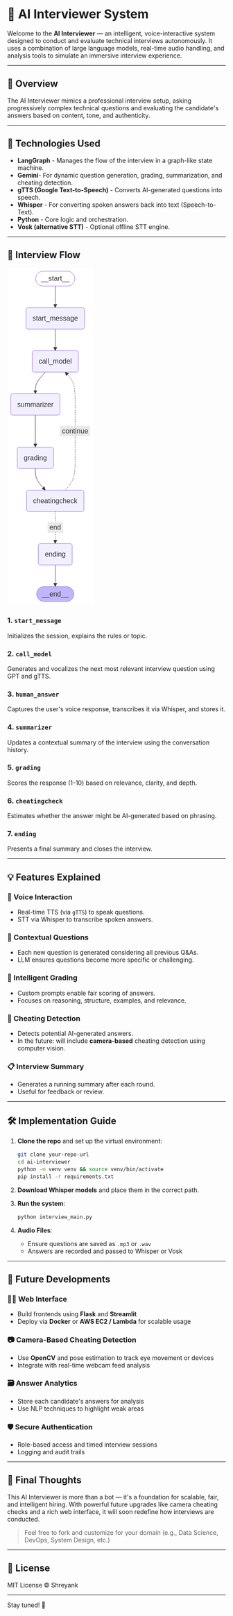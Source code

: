 # 🤖 AI Interviewer System

Welcome to the **AI Interviewer** — an intelligent, voice-interactive system designed to conduct and evaluate technical interviews autonomously. It uses a combination of large language models, real-time audio handling, and analysis tools to simulate an immersive interview experience.

---

## 🧠 Overview

The AI Interviewer mimics a professional interview setup, asking progressively complex technical questions and evaluating the candidate's answers based on content, tone, and authenticity.

---

## 🔧 Technologies Used

- **LangGraph** - Manages the flow of the interview in a graph-like state machine.
- **Gemini**- For dynamic question generation, grading, summarization, and cheating detection.
- **gTTS (Google Text-to-Speech)** - Converts AI-generated questions into speech.
- **Whisper** - For converting spoken answers back into text (Speech-to-Text).
- **Python** - Core logic and orchestration.
- **Vosk (alternative STT)** - Optional offline STT engine.

---

## 🔁 Interview Flow

![AI Interviewer](image.png)

### 1. `start_message`

Initializes the session, explains the rules or topic.

### 2. `call_model`

Generates and vocalizes the next most relevant interview question using GPT and gTTS.

### 3. `human_answer`

Captures the user's voice response, transcribes it via Whisper, and stores it.

### 4. `summarizer`

Updates a contextual summary of the interview using the conversation history.

### 5. `grading`

Scores the response (1-10) based on relevance, clarity, and depth.

### 6. `cheatingcheck`

Estimates whether the answer might be AI-generated based on phrasing.

### 7. `ending`

Presents a final summary and closes the interview.

---

## 💡 Features Explained

### 🎤 Voice Interaction

- Real-time TTS (via `gTTS`) to speak questions.
- STT via Whisper to transcribe spoken answers.

### 🧠 Contextual Questions

- Each new question is generated considering all previous Q&As.
- LLM ensures questions become more specific or challenging.

### 📝 Intelligent Grading

- Custom prompts enable fair scoring of answers.
- Focuses on reasoning, structure, examples, and relevance.

### 🚨 Cheating Detection

- Detects potential AI-generated answers.
- In the future: will include **camera-based** cheating detection using computer vision.

### 📋 Interview Summary

- Generates a running summary after each round.
- Useful for feedback or review.

---

## 🛠️ Implementation Guide

1. **Clone the repo** and set up the virtual environment:

   ```bash
   git clone your-repo-url
   cd ai-interviewer
   python -m venv venv && source venv/bin/activate
   pip install -r requirements.txt
   ```

2. **Download Whisper models** and place them in the correct path.

3. **Run the system**:

   ```bash
   python interview_main.py
   ```

4. **Audio Files**:

   - Ensure questions are saved as `.mp3` or `.wav`
   - Answers are recorded and passed to Whisper or Vosk

---

## 🚀 Future Developments

### 🧑‍💻 Web Interface

- Build frontends using **Flask** and **Streamlit**
- Deploy via **Docker** or **AWS EC2 / Lambda** for scalable usage

### 📷 Camera-Based Cheating Detection

- Use **OpenCV** and pose estimation to track eye movement or devices
- Integrate with real-time webcam feed analysis

### 🗃️ Answer Analytics

- Store each candidate's answers for analysis
- Use NLP techniques to highlight weak areas

### 🛡️ Secure Authentication

- Role-based access and timed interview sessions
- Logging and audit trails

---

## 🧪 Final Thoughts

This AI Interviewer is more than a bot — it's a foundation for scalable, fair, and intelligent hiring. With powerful future upgrades like camera cheating checks and a rich web interface, it will soon redefine how interviews are conducted.

> Feel free to fork and customize for your domain (e.g., Data Science, DevOps, System Design, etc.)

---

## 📄 License

MIT License © Shreyank

---

Stay tuned! 🚀

